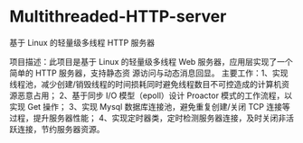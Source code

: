 # Multithreaded-HTTP-server
基于 Linux 的轻量级多线程 HTTP 服务器

项目描述：此项目是基于 Linux 的轻量级多线程 Web 服务器，应用层实现了一个简单的 HTTP 服务器，支持静态资
         源访问与动态消息回显。
主要工作：1、实现线程池，减少创建/销毁线程的时间损耗同时避免线程数目不可控造成的计算机资源恶意占用；
         2、基于同步 I/O 模型（epoll）设计 Proactor 模式的工作流程，以实现 Get 操作；
         3、实现 Mysql 数据库连接池，避免重复创建/关闭 TCP 连接等过程，提升服务器性能；
         4、实现定时器类，定时检测服务器连接，及时关闭非活跃连接，节约服务器资源。
